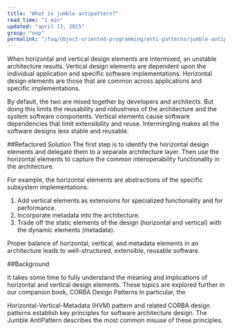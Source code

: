 ```yaml
---
title: "What is jumble antipattern?"
read_time: "1 min"
updated: "april 13, 2015"
group: "oop"
permalink: "/faq/object-oriented-programming/anti-patterns/jumble-antipattern/"
---
```


When horizontal and vertical design elements are intermixed, an unstable architecture results. Vertical design elements are dependent upon the individual application and specific software implementations. Horizontal design elements are those that are common across applications and specific implementations.

By default, the two are mixed together by developers and architects. But doing this limits the reusability and robustness of the architecture and the system software components. Vertical elements cause software dependencies that limit extensibility and reuse. Intermingling makes all the software designs less stable and reusable.


##Refactored Solution
The first step is to identify the horizontal design elements and delegate them to a separate architecture layer. Then use the horizontal elements to capture the common interoperability functionality in the architecture.

For example, the horizontal elements are abstractions of the specific subsystem implementations:

1. Add vertical elements as extensions for specialized functionality and for performance.
2. Incorporate metadata into the architecture.
3. Trade off the static elements of the design (horizontal and vertical) with the dynamic elements (metadata).

Proper balance of horizontal, vertical, and metadata elements in an architecture leads to well-structured, extensible, reusable software.

##Background

It takes some time to fully understand the meaning and implications of horizontal and vertical design elements. These topics are explored further in our companion book, CORBA Design Patterns In particular, the

Horizontal-Vertical-Metadata (HVM) pattern and related CORBA design patterns establish key principles for software architecture design. The Jumble AntiPattern describes the most common misuse of these principles.